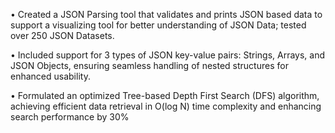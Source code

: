 • Created a JSON Parsing tool that validates and prints JSON based data to support a visualizing tool for better
understanding of JSON Data; tested over 250 JSON Datasets.

• Included support for 3 types of JSON key-value pairs: Strings, Arrays, and JSON Objects, ensuring seamless
handling of nested structures for enhanced usability.

• Formulated an optimized Tree-based Depth First Search (DFS) algorithm, achieving efficient data retrieval in O(log
N) time complexity and enhancing search performance by 30%
